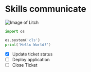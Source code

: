 # Skills communicate

![Image of Litch](https://th.bing.com/th/id/OIP.XOTn3Ac5Vk2O--jvSDd6oQHaHa?rs=1&pid=ImgDetMain)

```python
import os

os.system('cls')
print('Hello World!')
```

- [X] Update ticket status
- [ ] Deploy application
- [ ] Close Ticket

